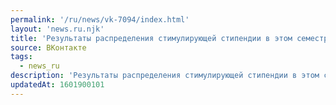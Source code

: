 ```yaml
---
permalink: '/ru/news/vk-7094/index.html'
layout: 'news.ru.njk'
title: 'Результаты распределения стимулирующей стипендии в этом семестре.   Все вопросы по результатам …'
source: ВКонтакте
tags:
  - news_ru
description: 'Результаты распределения стимулирующей стипендии в этом семестре.   Все вопросы по результатам …'
updatedAt: 1601900101
---
```

